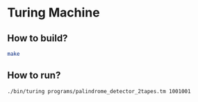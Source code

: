 # Turing Machine

## How to build?

```bash
make
```

## How to run?

```bash
./bin/turing programs/palindrome_detector_2tapes.tm 1001001
```
